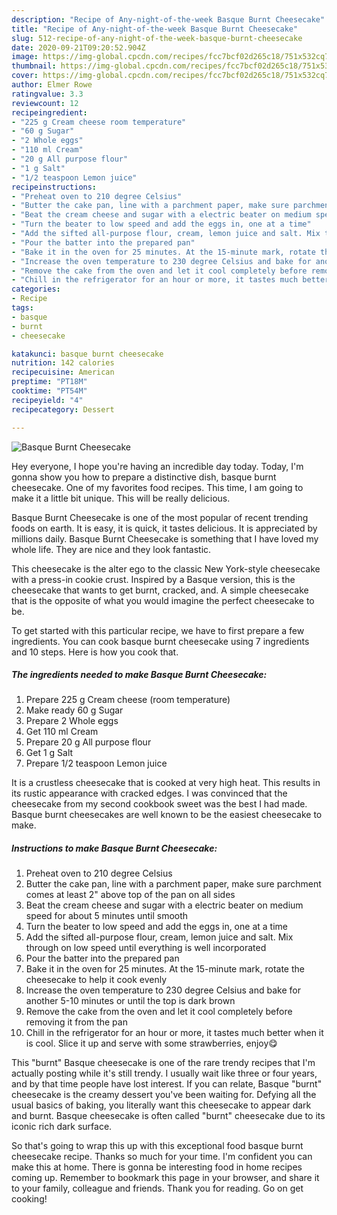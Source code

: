 ```yaml
---
description: "Recipe of Any-night-of-the-week Basque Burnt Cheesecake"
title: "Recipe of Any-night-of-the-week Basque Burnt Cheesecake"
slug: 512-recipe-of-any-night-of-the-week-basque-burnt-cheesecake
date: 2020-09-21T09:20:52.904Z
image: https://img-global.cpcdn.com/recipes/fcc7bcf02d265c18/751x532cq70/basque-burnt-cheesecake-recipe-main-photo.jpg
thumbnail: https://img-global.cpcdn.com/recipes/fcc7bcf02d265c18/751x532cq70/basque-burnt-cheesecake-recipe-main-photo.jpg
cover: https://img-global.cpcdn.com/recipes/fcc7bcf02d265c18/751x532cq70/basque-burnt-cheesecake-recipe-main-photo.jpg
author: Elmer Rowe
ratingvalue: 3.3
reviewcount: 12
recipeingredient:
- "225 g Cream cheese room temperature"
- "60 g Sugar"
- "2 Whole eggs"
- "110 ml Cream"
- "20 g All purpose flour"
- "1 g Salt"
- "1/2 teaspoon Lemon juice"
recipeinstructions:
- "Preheat oven to 210 degree Celsius"
- "Butter the cake pan, line with a parchment paper, make sure parchment comes at least 2&#34; above top of the pan on all sides"
- "Beat the cream cheese and sugar with a electric beater on medium speed for about 5 minutes until smooth"
- "Turn the beater to low speed and add the eggs in, one at a time"
- "Add the sifted all-purpose flour, cream, lemon juice and salt. Mix through on low speed until everything is well incorporated"
- "Pour the batter into the prepared pan"
- "Bake it in the oven for 25 minutes. At the 15-minute mark, rotate the cheesecake to help it cook evenly"
- "Increase the oven temperature to 230 degree Celsius and bake for another 5-10 minutes or until the top is dark brown"
- "Remove the cake from the oven and let it cool completely before removing it from the pan"
- "Chill in the refrigerator for an hour or more, it tastes much better when it is cool. Slice it up and serve with some strawberries, enjoy😋"
categories:
- Recipe
tags:
- basque
- burnt
- cheesecake

katakunci: basque burnt cheesecake 
nutrition: 142 calories
recipecuisine: American
preptime: "PT18M"
cooktime: "PT54M"
recipeyield: "4"
recipecategory: Dessert

---
```



![Basque Burnt Cheesecake](https://img-global.cpcdn.com/recipes/fcc7bcf02d265c18/751x532cq70/basque-burnt-cheesecake-recipe-main-photo.jpg)

Hey everyone, I hope you're having an incredible day today. Today, I'm gonna show you how to prepare a distinctive dish, basque burnt cheesecake. One of my favorites food recipes. This time, I am going to make it a little bit unique. This will be really delicious.

Basque Burnt Cheesecake is one of the most popular of recent trending foods on earth. It is easy, it is quick, it tastes delicious. It is appreciated by millions daily. Basque Burnt Cheesecake is something that I have loved my whole life. They are nice and they look fantastic.

This cheesecake is the alter ego to the classic New York-style cheesecake with a press-in cookie crust. Inspired by a Basque version, this is the cheesecake that wants to get burnt, cracked, and. A simple cheesecake that is the opposite of what you would imagine the perfect cheesecake to be.


To get started with this particular recipe, we have to first prepare a few ingredients. You can cook basque burnt cheesecake using 7 ingredients and 10 steps. Here is how you cook that.

<!--inarticleads1-->

##### The ingredients needed to make Basque Burnt Cheesecake:

1. Prepare 225 g Cream cheese (room temperature)
1. Make ready 60 g Sugar
1. Prepare 2 Whole eggs
1. Get 110 ml Cream
1. Prepare 20 g All purpose flour
1. Get 1 g Salt
1. Prepare 1/2 teaspoon Lemon juice


It is a crustless cheesecake that is cooked at very high heat. This results in its rustic appearance with cracked edges. I was convinced that the cheesecake from my second cookbook sweet was the best I had made. Basque burnt cheesecakes are well known to be the easiest cheesecake to make. 

<!--inarticleads2-->

##### Instructions to make Basque Burnt Cheesecake:

1. Preheat oven to 210 degree Celsius
1. Butter the cake pan, line with a parchment paper, make sure parchment comes at least 2&#34; above top of the pan on all sides
1. Beat the cream cheese and sugar with a electric beater on medium speed for about 5 minutes until smooth
1. Turn the beater to low speed and add the eggs in, one at a time
1. Add the sifted all-purpose flour, cream, lemon juice and salt. Mix through on low speed until everything is well incorporated
1. Pour the batter into the prepared pan
1. Bake it in the oven for 25 minutes. At the 15-minute mark, rotate the cheesecake to help it cook evenly
1. Increase the oven temperature to 230 degree Celsius and bake for another 5-10 minutes or until the top is dark brown
1. Remove the cake from the oven and let it cool completely before removing it from the pan
1. Chill in the refrigerator for an hour or more, it tastes much better when it is cool. Slice it up and serve with some strawberries, enjoy😋


This &#34;burnt&#34; Basque cheesecake is one of the rare trendy recipes that I&#39;m actually posting while it&#39;s still trendy. I usually wait like three or four years, and by that time people have lost interest. If you can relate, Basque &#34;burnt&#34; cheesecake is the creamy dessert you&#39;ve been waiting for. Defying all the usual basics of baking, you literally want this cheesecake to appear dark and burnt. Basque cheesecake is often called &#34;burnt&#34; cheesecake due to its iconic rich dark surface. 

So that's going to wrap this up with this exceptional food basque burnt cheesecake recipe. Thanks so much for your time. I'm confident you can make this at home. There is gonna be interesting food in home recipes coming up. Remember to bookmark this page in your browser, and share it to your family, colleague and friends. Thank you for reading. Go on get cooking!
